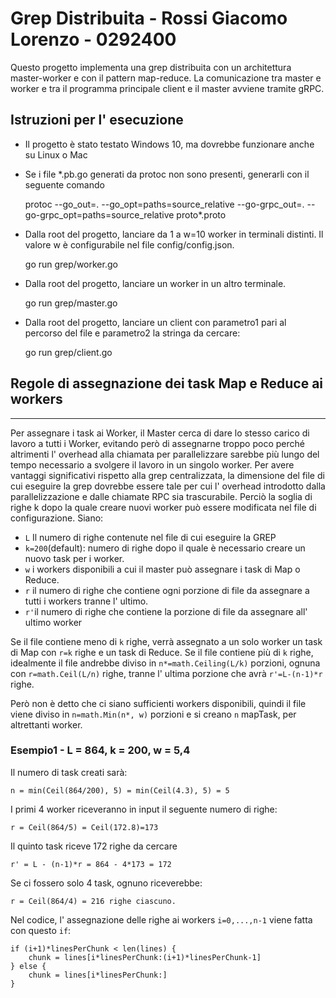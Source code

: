 # Grep Distribuita - Rossi Giacomo Lorenzo - 0292400

Questo progetto implementa una grep distribuita con un architettura master-worker e con il pattern map-reduce.
La comunicazione tra master e worker e tra il programma principale client e il master avviene tramite gRPC.

## Istruzioni per l' esecuzione

- Il progetto è stato testato Windows 10, ma dovrebbe funzionare anche su Linux o Mac
- Se i file *.pb.go generati da protoc non sono presenti, generarli con il seguente comando


    protoc --go_out=. --go_opt=paths=source_relative --go-grpc_out=. --go-grpc_opt=paths=source_relative proto\*.proto

- Dalla root del progetto, lanciare da 1 a w=10 worker in terminali distinti. Il valore w è configurabile nel file config/config.json.


    go run grep/worker.go

- Dalla root del progetto, lanciare un worker in un altro terminale.


    go run grep/master.go    

- Dalla root del progetto, lanciare un client con parametro1 pari al percorso del file e parametro2 la stringa da cercare:

    
    go run grep/client.go

## Regole di assegnazione dei task Map e Reduce ai workers

------
Per assegnare i task ai Worker, il Master cerca di dare lo stesso carico di lavoro a tutti i Worker, evitando però di 
assegnarne troppo poco perché altrimenti l' overhead alla chiamata per parallelizzare sarebbe più lungo del tempo necessario
a svolgere il lavoro in un singolo worker. Per avere vantaggi significativi rispetto alla grep centralizzata, la dimensione
del file di cui eseguire la grep dovrebbe essere tale per cui l' overhead introdotto dalla parallelizzazione e dalle chiamate
RPC sia trascurabile. Perciò la soglia di righe k dopo la quale creare nuovi worker può essere modificata nel file di configurazione.
Siano:
- `L` Il numero di righe contenute nel file di cui eseguire la GREP
- `k=200`(default): numero di righe dopo il quale è necessario creare un nuovo task per i worker.
- `w` i workers disponibili a cui il master può assegnare i task di Map o Reduce.
- `r` il numero di righe che contiene ogni porzione di file da assegnare a tutti i workers tranne l' ultimo.
- `r'`il numero di righe che contiene la porzione di file da assegnare all' ultimo worker


Se il file contiene meno di `k` righe, verrà assegnato a un solo worker un task di Map con `r=k` righe e un task di Reduce.
Se il file contiene più di `k` righe, idealmente il file andrebbe diviso in `n*=math.Ceiling(L/k)` porzioni, ognuna con `r=math.Ceil(L/n)` righe, 
tranne l' ultima porzione che avrà `r'=L-(n-1)*r` righe.

Però non è detto che ci siano sufficienti workers disponibili, quindi il file viene diviso in `n=math.Min(n*, w)` porzioni e si creano `n` mapTask, per altrettanti worker.

### Esempio1 - L = 864, k = 200, w = 5,4
Il numero di task creati sarà:

    n = min(Ceil(864/200), 5) = min(Ceil(4.3), 5) = 5

I primi 4 worker riceveranno in input il seguente numero di righe:

    r = Ceil(864/5) = Ceil(172.8)=173 

Il quinto task riceve 172 righe da cercare

    r' = L - (n-1)*r = 864 - 4*173 = 172

Se ci fossero solo 4 task, ognuno riceverebbe:
		
    r = Ceil(864/4) = 216 righe ciascuno.

Nel codice, l' assegnazione delle righe ai workers `i=0,...,n-1` viene fatta con questo `if`:

    if (i+1)*linesPerChunk < len(lines) {
        chunk = lines[i*linesPerChunk:(i+1)*linesPerChunk-1]
    } else {
        chunk = lines[i*linesPerChunk:]
    }